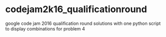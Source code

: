 # codejam2k16_qualificationround
google code jam 2016 qualification round solutions with one python script to display combinations for problem 4
